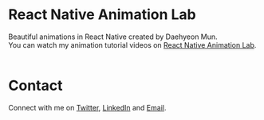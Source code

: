 # React Native Animation Lab

Beautiful animations in React Native created by Daehyeon Mun.
</br>
You can watch my animation tutorial videos on [React Native Animation Lab](https://www.youtube.com/@RNAnimationLab/featured).
</br>
</br>

# Contact

Connect with me on [Twitter](https://twitter.com/daehyeonmun), [LinkedIn](https://www.linkedin.com/in/daehyeon-mun-5ba674164/) and [Email](dhmun00@gmail.com). </br>
